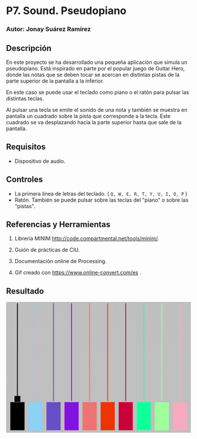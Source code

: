 # P7. Sound. Pseudopiano

### Autor: Jonay Suárez Ramírez

## Descripción

En este proyecto se ha desarrollado una pequeña aplicación que simula un pseudopiano. Está inspirado en parte por el popular juego de Guitar Hero, donde las notas que se deben tocar se acercan en distintas pistas de la parte superior de la pantalla a la inferior.

En este caso se puede usar el teclado como piano o el ratón para pulsar las distintas teclas.

Al pulsar una tecla se emite el sonido de una nota y también se muestra en pantalla un cuadrado sobre la pista que corresponde a la tecla. Este cuadrado se va desplazando hacia la parte superior hasta que sale de la pantalla.

## Requisitos

- Dispositivo de audio.

## Controles
- La primera línea de letras del teclado. ( `Q, W, E, R, T, Y, U, I, O, P` )
- Ratón. También se puede pulsar sobre las teclas del "piano" o sobre las "pistas".

## Referencias y Herramientas

1. Librería MINIM http://code.compartmental.net/tools/minim/.

2. Guión de prácticas de CIU.

3. Documentación online de Processing.

4. Gif creado con https://www.online-convert.com/es .


## Resultado

![Gif del uso de la aplicación](P7_Sound.gif)